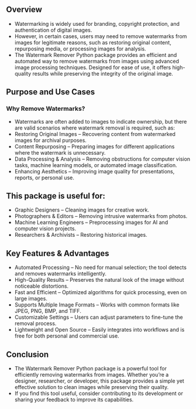 ## **Overview**
* Watermarking is widely used for branding, copyright protection, and authentication of digital images.
*  However, in certain cases, users may need to remove watermarks from images for legitimate reasons, such as restoring original content, repurposing media, or processing images for analysis.
* The Watermark Remover Python package provides an efficient and automated way to remove watermarks from images using advanced image processing techniques. Designed for ease of use, it offers high-quality results while preserving the integrity of the original image.

## **Purpose and Use Cases**
### **Why Remove Watermarks?**
* Watermarks are often added to images to indicate ownership, but there are valid scenarios where watermark removal is required, such as:
* Restoring Original Images – Recovering content from watermarked images for archival purposes.
* Content Repurposing – Preparing images for different applications where the watermark is unnecessary.
* Data Processing & Analysis – Removing obstructions for computer vision tasks, machine learning models, or automated image classification.
* Enhancing Aesthetics – Improving image quality for presentations, reports, or personal use.

## **This package is useful for:**
* Graphic Designers – Cleaning images for creative work.
* Photographers & Editors – Removing intrusive watermarks from photos.
* Machine Learning Engineers – Preprocessing images for AI and computer vision projects.
* Researchers & Archivists – Restoring historical images.


## **Key Features & Advantages**
  * Automated Processing – No need for manual selection; the tool detects and removes watermarks intelligently.
  * High-Quality Results – Preserves the natural look of the image without noticeable distortions.
  * Fast and Efficient – Optimized algorithms for quick processing, even on large images.
  * Supports Multiple Image Formats – Works with common formats like JPEG, PNG, BMP, and TIFF.
  * Customizable Settings – Users can adjust parameters to fine-tune the removal process.
  * Lightweight and Open Source – Easily integrates into workflows and is free for both personal and commercial use.


## **Conclusion**
 * The Watermark Remover Python package is a powerful tool for efficiently removing watermarks from images. Whether you’re a designer, researcher, or developer, this package provides a simple yet effective solution to clean images while preserving their quality.
 * If you find this tool useful, consider contributing to its development or sharing your feedback to improve its capabilities.
